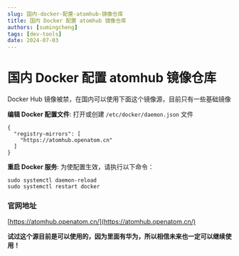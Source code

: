 ```yaml
---
slug: 国内-docker-配置-atomhub-镜像仓库
title: 国内 Docker 配置 atomhub 镜像仓库
authors: [sumingcheng]
tags: [dev-tools]
date: 2024-07-03
---
```


# 国内 Docker 配置 atomhub 镜像仓库

Docker Hub 镜像被禁，在国内可以使用下面这个镜像源，目前只有一些基础镜像

**编辑 Docker 配置文件**: 打开或创建 `/etc/docker/daemon.json` 文件

```
{
  "registry-mirrors": [
    "https://atomhub.openatom.cn"
  ]
}
```

**重启 Docker 服务**: 为使配置生效，请执行以下命令：

```
sudo systemctl daemon-reload
sudo systemctl restart docker
```

### 官网地址

[https://atomhub.openatom.cn/](https://atomhub.openatom.cn/)

**试过这个源目前是可以使用的，因为里面有华为，所以相信未来也一定可以继续使用！**

